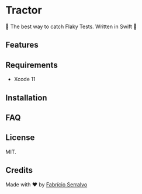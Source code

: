 # Tractor
🚜 The best way to catch Flaky Tests. Written in Swift 🧡

## Features

## Requirements 
- Xcode 11 

## Installation 

## FAQ

## License 
MIT.

## Credits
Made with ❤️ by [Fabrício Serralvo](https://twitter.com/serralvo_)
